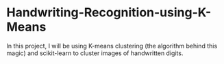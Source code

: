 # Handwriting-Recognition-using-K-Means
In this project, I will be using K-means clustering (the algorithm behind this magic) and scikit-learn to cluster images of handwritten digits.
